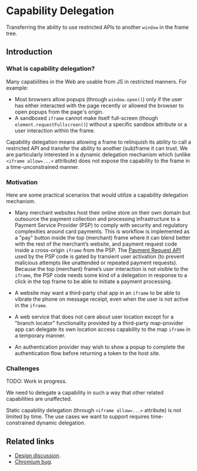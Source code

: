 # Capability Delegation
Transferring the ability to use restricted APIs to another `window` in the frame
tree.

## Introduction

### What is capability delegation?

Many capabilities in the Web are usable from JS in restricted manners.  For
example:
- Most browsers allow popups (through `window.open()`) only if the user has
  either interacted with the page recently or allowed the browser to open popups
  from the page's origin.
- A sandboxed `iframe` cannot make itself full-screen (though
  `element.requestFullscreen()`) without a specific sandbox attribute or a user
  interaction within the frame.

Capability delegation means allowing a frame to relinquish its ability to call a
restricted API and transfer the ability to another (sub)frame it can trust.  We
are particularly interested in a dynamic delegation mechanism which (unlike
`<iframe allow=...>` attribute) does not expose the capability to the frame in
a time-unconstrained manner.


### Motivation

Here are some practical scenarios that would utilize a capability delegation
mechanism.

- Many merchant websites host their online store on their own domain but
  outsource the payment collection and processing infrastructure to a Payment
  Service Provider (PSP) to comply with security and regulatory complexities
  around card payments.  This is workflow is implemented as a "pay" button
  inside the top (merchant) frame where it can blend better with the rest of the
  merchant’s website, and payment request code inside a cross-origin `iframe`
  from the PSP.  The [Payment Request
  API](https://w3c.github.io/payment-request) used by the PSP code is gated by
  transient user activation (to prevent malicious attempts like unattended or
  repeated payment requests).  Because the top (merchant) frame’s user
  interaction is not visible to the `iframe`, the PSP code needs some kind of a
  delegation in response to a click in the top frame to be able to initiate a
  payment processing.

- A website may want a third-party chat app in an `iframe` to be able to vibrate
  the phone on message receipt, even when the user is not active in the
  `iframe`.

- A web service that does not care about user location except for a "branch
  locator" functionality provided by a third-party map-provider app can delegate
  its own location access capability to the map `iframe` in a temporary manner.

- An authentication provider may wish to show a popup to complete the
  authentication flow before returning a token to the host site.


### Challenges

TODO: Work in progress.

We need to delegate a capability in such a way that other related capabilities
are unaffected.

Static capability delegation (through `<iframe allow=...>` attribute) is not
limited by time.  The use cases we want to support requires time-constrained
dynamic delegation.


## Related links

- [Design discussion](https://docs.google.com/document/d/1IYN0mVy7yi4Afnm2Y0uda0JH8L2KwLgaBqsMVLMYXtk).
- [Chromium bug](https://crbug.com/1130558).

<!--
### Past proposals on delegation

The API presented here is based on ideas/challenges discussed in several past
attempts:
- [Gesture delegation
  explained](https://docs.google.com/document/d/1HkTSdeQKrYrEFuLGzgBXRvxclo2BzWXwuGrYsL2vD9k)
- [Delegating user activation to child
  frames](https://docs.google.com/document/d/1yZQjK7Q_BsyJ74Vj7Xpm3QzhDyDXB8kGdk3aESEYtSg)
- [Combining gesture delegation with feature
  policy](https://docs.google.com/document/d/11gqqQhHcVNhYRclVGL6h7prt_n9rjbYstvCWgZu-E7M)
- [Activation delegation through
  transfer](https://docs.google.com/document/d/1NKLJ2MBa9lA_FKRgD2ZIO7vIftOJ_YiXXMYfRMdlV-s).


### User activation
- [HTML
  specification](https://html.spec.whatwg.org/multipage/interaction.html#tracking-user-activation)
  for tracking user activation.
- [Chrome APIs gated by user
  activation](https://docs.google.com/document/d/1mcxB5J_u370juJhSsmK0XQONG2CIE3mvu827O-Knw_Y)
-->
